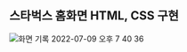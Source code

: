 <h2> 스타벅스 홈화면 HTML, CSS 구현 </h2>

![화면 기록 2022-07-09 오후 7 40 36](https://user-images.githubusercontent.com/89016723/178102364-80dc06e3-7206-4a52-9d1c-296f24506e79.gif)

